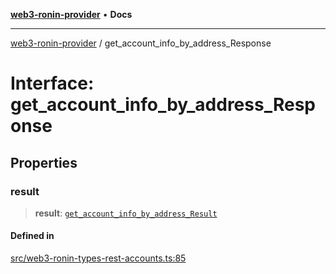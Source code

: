 [**web3-ronin-provider**](../README.md) • **Docs**

***

[web3-ronin-provider](../globals.md) / get\_account\_info\_by\_address\_Response

# Interface: get\_account\_info\_by\_address\_Response

## Properties

### result

> **result**: [`get_account_info_by_address_Result`](get_account_info_by_address_Result.md)

#### Defined in

[src/web3-ronin-types-rest-accounts.ts:85](https://github.com/chuacw/web3-ronin-provider/blob/74865f4cc367fda569b2ea12b7ca079db4fcf0a2/src/web3-ronin-types-rest-accounts.ts#L85)
